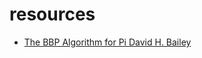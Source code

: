 # resources

- [The BBP Algorithm for Pi David H. Bailey](https://www.experimentalmath.info/bbp-codes/bbp-alg.pdf)
